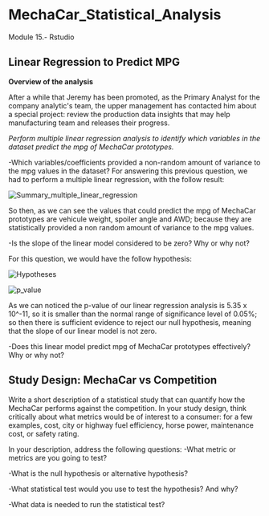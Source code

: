 # MechaCar_Statistical_Analysis
Module 15.- Rstudio

## Linear Regression to Predict MPG

**Overview of the analysis**

After a while that Jeremy has been promoted, as the Primary Analyst for the company analytic's team, the upper management has contacted him about a special project: review the production data insights that may help manufacturing team and releases their progress.

*Perform multiple linear regression analysis to identify which variables in the dataset predict the mpg of MechaCar prototypes.*

-Which variables/coefficients provided a non-random amount of variance to the mpg values in the dataset?
For answering this previous question, we had to perform a multiple linear regression, with the follow result:

![Summary_multiple_linear_regression](https://user-images.githubusercontent.com/90433064/149705627-d457a364-6a67-48f2-8c65-00061b5a164d.jpg)

So then, as we can see the values that could predict the mpg of MechaCar prototypes are vehicule weight, spoiler angle and AWD; because they are statistically provided a non random amount of variance to the mpg values. 

-Is the slope of the linear model considered to be zero? Why or why not?

For this question, we would have the follow hypothesis:
 
![Hypotheses](https://user-images.githubusercontent.com/90433064/149707768-dad29027-7211-4e06-9f0c-a03bb5529ee1.jpg)

![p_value](https://user-images.githubusercontent.com/90433064/149709256-5e24cd03-c254-446f-9f5a-97eb17d83ce5.jpg)

As we can noticed the p-value of our linear regression analysis is 5.35 x 10^-11, so it is smaller than the normal range of significance level of 0.05%; so then there is sufficient evidence to reject our null hypothesis, meaning that the slope of our linear model is not zero. 

-Does this linear model predict mpg of MechaCar prototypes effectively? Why or why not?


## Study Design: MechaCar vs Competition


Write a short description of a statistical study that can quantify how the MechaCar performs against the competition. In your study design, think critically about what metrics would be of interest to a consumer: for a few examples, cost, city or highway fuel efficiency, horse power, maintenance cost, or safety rating.

In your description, address the following questions:
-What metric or metrics are you going to test?

-What is the null hypothesis or alternative hypothesis?

-What statistical test would you use to test the hypothesis? And why?

-What data is needed to run the statistical test?
